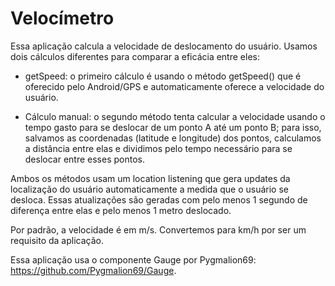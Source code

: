 # Velocímetro

Essa aplicação calcula a velocidade de deslocamento do usuário. Usamos dois cálculos diferentes para comparar a eficácia entre eles:

- getSpeed: o primeiro cálculo é usando o método getSpeed() que é oferecido pelo Android/GPS e automaticamente oferece a velocidade do usuário.

- Cálculo manual: o segundo método tenta calcular a velocidade usando o tempo gasto para se deslocar de um ponto A até um ponto B; para isso, salvamos as coordenadas (latitude e longitude) dos pontos, calculamos a distância entre elas e dividimos pelo tempo necessário para se deslocar entre esses pontos.

Ambos os métodos usam um location listening que gera updates da localização do usuário automaticamente a medida que o usuário se desloca. Essas atualizações são geradas com pelo menos 1 segundo de diferença entre elas e pelo menos 1 metro deslocado.

Por padrão, a velocidade é em m/s. Convertemos para km/h por ser um requisito da aplicação.

Essa aplicação usa o componente Gauge por Pygmalion69: https://github.com/Pygmalion69/Gauge.
